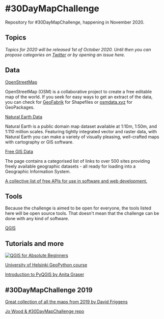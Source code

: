 # #30DayMapChallenge

Repository for #30DayMapChallenge, happening in November 2020.

## Topics

*Topics for 2020 will be released 1st of October 2020. Until then you can propose categories on [Twitter](https://twitter.com/tjukanov) or by opening an issue here.* 

## Data

[OpenStreetMap](https://www.openstreetmap.org/)

OpenStreetMap (OSM) is a collaborative project to create a free editable map of the world. If you seek for easy ways to get an extract of the data, you can check for [GeoFabrik](https://www.geofabrik.de/data/download.html) for Shapefiles or [osmdata.xyz](https://download.osmdata.xyz/) for GeoPackages.

[Natural Earth Data](https://www.naturalearthdata.com/)

Natural Earth is a public domain map dataset available at 1:10m, 1:50m, and 1:110 million scales. Featuring tightly integrated vector and raster data, with Natural Earth you can make a variety of visually pleasing, well-crafted maps with cartography or GIS software.

[Free GIS Data](https://freegisdata.rtwilson.com/)

The page contains a categorised list of links to over 500 sites providing freely available geographic datasets - all ready for loading into a Geographic Information System.

[A collective list of free APIs for use in software and web development.](https://github.com/public-apis/public-apis)

## Tools

Because the challenge is aimed to be open for everyone, the tools listed here will be open source tools. That doesn't mean that the challenge can be done with any kind of software. 

[QGIS](https://www.qgis.org/en/site/)

## Tutorials and more

[![QGIS for Absolute Beginners](http://img.youtube.com/vi/kCnNWyl9qSE/0.jpg)](https://www.youtube.com/watch?v=kCnNWyl9qSE)

[University of Helsinki GeoPython course](https://geo-python.github.io/site/)

[Introduction to PyQGIS by Anita Graser](https://anitagraser.com/pyqgis-101-introduction-to-qgis-python-programming-for-non-programmers/)

## #30DayMapChallenge 2019

[Great collection of all the maps from 2019 by David Friggens](https://david.frigge.nz/30DayMapChallenge/index.html)

[Jo Wood & #30DayMapChallenge repo](https://github.com/jwoLondon/30dayMapChallenge)

